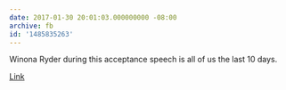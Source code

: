 ```yaml
---
date: 2017-01-30 20:01:03.000000000 -08:00
archive: fb
id: '1485835263'
---
```


Winona Ryder during this acceptance speech is all of us the last 10 days.

[Link](https://youtu.be/c996ra7Wqn0)
